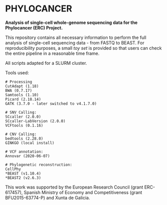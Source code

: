 # PHYLOCANCER
**Analysis of single-cell whole-genome sequencing data for the Phylocancer (ERC) Project.**

This repository contains all necessary information to perform the full analysis of single-cell sequencing data - from FASTQ to BEAST.
For reproducibility purposes, a small _toy set_ is provided so that users can check the entire pipeline in a reasonable time frame.

All scripts adapted for a SLURM cluster.

Tools used:

```
# Processing
CutAdapt (1.18)
BWA (0.7.17)
Samtools (1.10)
Picard (2.18.14)
GATK (3.7.0 - later switched to v4.1.7.0)

# SNV Calling:
SCcaller (2.0.0)
SCcaller-LabVersion (2.0.0)
VCFtools (0.1.16)

# CNV Calling:
bedtools (2.28.0)
GINKGO (local install)

# VCF annotation:
Annovar (2020-06-07)

# Phylogenetic reconstruction:
CellPhy
*BEAST (v1.10.4)
*BEAST2 (v2.6.3)
```

This work was supported by the European Research Council (grant ERC-617457), Spanish Ministry of Economy and Competitiveness (grant BFU2015-63774-P) and Xunta de Galicia.

